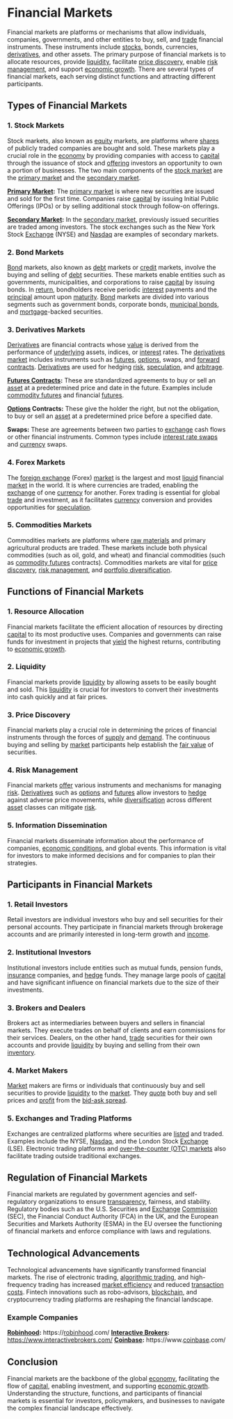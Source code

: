 # Financial Markets

Financial markets are platforms or mechanisms that allow individuals, companies, governments, and other entities to buy, sell, and [trade](../t/trade.md) financial instruments. These instruments include [stocks](../s/stock.md), bonds, currencies, [derivatives](../d/derivatives.md), and other assets. The primary purpose of financial markets is to allocate resources, provide [liquidity](../l/liquidity.md), facilitate [price discovery](../p/price_discovery.md), enable [risk management](../r/risk_management.md), and support [economic growth](../e/economic_growth.md). There are several types of financial markets, each serving distinct functions and attracting different participants.

## Types of Financial Markets

### 1. Stock Markets

Stock markets, also known as [equity](../e/equity.md) markets, are platforms where [shares](../s/shares.md) of publicly traded companies are bought and sold. These markets play a crucial role in the [economy](../e/economy.md) by providing companies with access to [capital](../c/capital.md) through the issuance of stock and [offering](../o/offering.md) investors an opportunity to own a portion of businesses. The two main components of the [stock market](../s/stock_market.md) are the [primary market](../p/primary_market.md) and the [secondary market](../s/secondary_market.md).

**[Primary Market](../p/primary_market.md):** The [primary market](../p/primary_market.md) is where new securities are issued and sold for the first time. Companies raise [capital](../c/capital.md) by issuing Initial Public Offerings (IPOs) or by selling additional stock through follow-on offerings. 

**[Secondary Market](../s/secondary_market.md):** In the [secondary market](../s/secondary_market.md), previously issued securities are traded among investors. The stock exchanges such as the New York Stock [Exchange](../e/exchange.md) (NYSE) and [Nasdaq](../n/nasdaq.md) are examples of secondary markets.

### 2. Bond Markets

[Bond](../b/bond.md) markets, also known as [debt](../d/debt.md) markets or [credit](../c/credit.md) markets, involve the buying and selling of [debt](../d/debt.md) securities. These markets enable entities such as governments, municipalities, and corporations to raise [capital](../c/capital.md) by issuing bonds. In [return](../r/return.md), bondholders receive periodic [interest](../i/interest.md) payments and the [principal](../p/principal.md) amount upon [maturity](../m/maturity.md). [Bond](../b/bond.md) markets are divided into various segments such as government bonds, corporate bonds, [municipal bonds](../m/municipal_bonds.md), and [mortgage](../m/mortgage.md)-backed securities.

### 3. Derivatives Markets

[Derivatives](../d/derivatives.md) are financial contracts whose [value](../v/value.md) is derived from the performance of [underlying](../u/underlying.md) assets, indices, or [interest](../i/interest.md) rates. The [derivatives](../d/derivatives.md) [market](../m/market.md) includes instruments such as [futures](../f/futures.md), [options](../o/options.md), swaps, and [forward contracts](../f/forward_contracts.md). [Derivatives](../d/derivatives.md) are used for hedging [risk](../r/risk.md), [speculation](../s/speculation.md), and [arbitrage](../a/arbitrage.md).

**[Futures Contracts](../f/futures_contracts.md):** These are standardized agreements to buy or sell an [asset](../a/asset.md) at a predetermined price and date in the future. Examples include [commodity futures](../c/commodity_futures.md) and financial [futures](../f/futures.md).

**[Options](../o/options.md) Contracts:** These give the holder the right, but not the obligation, to buy or sell an [asset](../a/asset.md) at a predetermined price before a specified date.

**Swaps:** These are agreements between two parties to [exchange](../e/exchange.md) cash flows or other financial instruments. Common types include [interest rate swaps](../i/interest_rate_swaps.md) and [currency](../c/currency.md) swaps.

### 4. Forex Markets

The [foreign exchange](../f/foreign_exchange.md) (Forex) [market](../m/market.md) is the largest and most [liquid](../l/liquid.md) financial [market](../m/market.md) in the world. It is where currencies are traded, enabling the [exchange](../e/exchange.md) of one [currency](../c/currency.md) for another. Forex trading is essential for global [trade](../t/trade.md) and investment, as it facilitates [currency](../c/currency.md) conversion and provides opportunities for [speculation](../s/speculation.md).

### 5. Commodities Markets

Commodities markets are platforms where [raw materials](../r/raw_materials.md) and primary agricultural products are traded. These markets include both physical commodities (such as oil, gold, and wheat) and financial commodities (such as [commodity futures](../c/commodity_futures.md) contracts). Commodities markets are vital for [price discovery](../p/price_discovery.md), [risk management](../r/risk_management.md), and [portfolio diversification](../p/portfolio_diversification.md).

## Functions of Financial Markets

### 1. Resource Allocation

Financial markets facilitate the efficient allocation of resources by directing [capital](../c/capital.md) to its most productive uses. Companies and governments can raise funds for investment in projects that [yield](../y/yield.md) the highest returns, contributing to [economic growth](../e/economic_growth.md).

### 2. Liquidity

Financial markets provide [liquidity](../l/liquidity.md) by allowing assets to be easily bought and sold. This [liquidity](../l/liquidity.md) is crucial for investors to convert their investments into cash quickly and at fair prices.

### 3. Price Discovery

Financial markets play a crucial role in determining the prices of financial instruments through the forces of [supply](../s/supply.md) and [demand](../d/demand.md). The continuous buying and selling by [market](../m/market.md) participants help establish the [fair value](../f/fair_value.md) of securities.

### 4. Risk Management

Financial markets [offer](../o/offer.md) various instruments and mechanisms for managing [risk](../r/risk.md). [Derivatives](../d/derivatives.md) such as [options](../o/options.md) and [futures](../f/futures.md) allow investors to [hedge](../h/hedge.md) against adverse price movements, while [diversification](../d/diversification.md) across different [asset](../a/asset.md) classes can mitigate [risk](../r/risk.md).

### 5. Information Dissemination

Financial markets disseminate information about the performance of companies, [economic conditions](../e/economic_conditions.md), and global events. This information is vital for investors to make informed decisions and for companies to plan their strategies.

## Participants in Financial Markets

### 1. Retail Investors

Retail investors are individual investors who buy and sell securities for their personal accounts. They participate in financial markets through brokerage accounts and are primarily interested in long-term growth and [income](../i/income.md).

### 2. Institutional Investors

Institutional investors include entities such as mutual funds, pension funds, [insurance](../i/insurance.md) companies, and [hedge](../h/hedge.md) funds. They manage large pools of [capital](../c/capital.md) and have significant influence on financial markets due to the size of their investments.

### 3. Brokers and Dealers

Brokers act as intermediaries between buyers and sellers in financial markets. They execute trades on behalf of clients and earn commissions for their services. Dealers, on the other hand, [trade](../t/trade.md) securities for their own accounts and provide [liquidity](../l/liquidity.md) by buying and selling from their own [inventory](../i/inventory.md).

### 4. Market Makers

[Market](../m/market.md) makers are firms or individuals that continuously buy and sell securities to provide [liquidity](../l/liquidity.md) to the [market](../m/market.md). They [quote](../q/quote.md) both buy and sell prices and [profit](../p/profit.md) from the [bid-ask spread](../b/bid-ask_spread.md).

### 5. Exchanges and Trading Platforms

Exchanges are centralized platforms where securities are [listed](../l/listed.md) and traded. Examples include the NYSE, [Nasdaq](../n/nasdaq.md), and the London Stock [Exchange](../e/exchange.md) (LSE). Electronic trading platforms and [over-the-counter (OTC) markets](../o/over-the-counter_markets.md) also facilitate trading outside traditional exchanges.

## Regulation of Financial Markets

Financial markets are regulated by government agencies and self-regulatory organizations to ensure [transparency](../t/transparency.md), fairness, and stability. Regulatory bodies such as the U.S. Securities and [Exchange](../e/exchange.md) [Commission](../c/commission.md) (SEC), the Financial Conduct Authority (FCA) in the UK, and the European Securities and Markets Authority (ESMA) in the EU oversee the functioning of financial markets and enforce compliance with laws and regulations.

## Technological Advancements

Technological advancements have significantly transformed financial markets. The rise of electronic trading, [algorithmic trading](../a/accountability.md), and high-frequency trading has increased [market efficiency](../m/market_efficiency.md) and reduced [transaction costs](../t/transaction_costs.md). Fintech innovations such as robo-advisors, [blockchain](../b/blockchain_in_trading.md), and cryptocurrency trading platforms are reshaping the financial landscape.

### Example Companies

**[Robinhood](../r/robinhood.md):** https://[robinhood](../r/robinhood.md).com/
**[Interactive Brokers](../i/interactive_brokers.md):** https://www.interactivebrokers.com/
**[Coinbase](../c/coinbase.md):** https://www.[coinbase](../c/coinbase.md).com/

## Conclusion

Financial markets are the backbone of the global [economy](../e/economy.md), facilitating the flow of [capital](../c/capital.md), enabling investment, and supporting [economic growth](../e/economic_growth.md). Understanding the structure, functions, and participants of financial markets is essential for investors, policymakers, and businesses to navigate the complex financial landscape effectively.